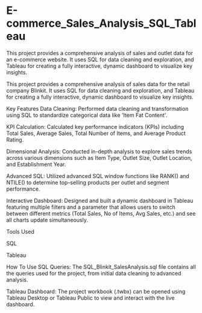 # E-commerce_Sales_Analysis_SQL_Tableau
This project provides a comprehensive analysis of sales and outlet data for an e-commerce website. It uses SQL for data cleaning and exploration, and Tableau for creating a fully interactive, dynamic dashboard to visualize key insights.

This project provides a comprehensive analysis of sales data for the retail company Blinkit. It uses SQL for data cleaning and exploration, and Tableau for creating a fully interactive, dynamic dashboard to visualize key insights.

Key Features
Data Cleaning: Performed data cleaning and transformation using SQL to standardize categorical data like 'Item Fat Content'.

KPI Calculation: Calculated key performance indicators (KPIs) including Total Sales, Average Sales, Total Number of Items, and Average Product Rating.

Dimensional Analysis: Conducted in-depth analysis to explore sales trends across various dimensions such as Item Type, Outlet Size, Outlet Location, and Establishment Year.

Advanced SQL: Utilized advanced SQL window functions like RANK() and NTILE() to determine top-selling products per outlet and segment performance.

Interactive Dashboard: Designed and built a dynamic dashboard in Tableau featuring multiple filters and a parameter that allows users to switch between different metrics (Total Sales, No of Items, Avg Sales, etc.) and see all charts update simultaneously.

Tools Used

SQL

Tableau

How To Use
SQL Queries: The SQL_Blinkit_SalesAnalysis.sql file contains all the queries used for the project, from initial data cleaning to advanced analysis.

Tableau Dashboard: The project workbook (.twbx) can be opened using Tableau Desktop or Tableau Public to view and interact with the live dashboard.
